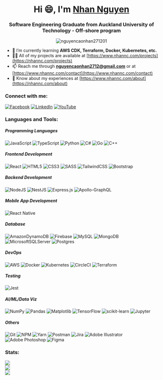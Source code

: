 <h1 align="center">Hi 😄, I'm <a href="https://www.nhannc.com/">Nhan Nguyen</a></h1>
<h3 align="center">Software Engineering Graduate from Auckland University of Technology - Off-shore program</h3>

<p align="center"> <img align="center" src="https://komarev.com/ghpvc/?username=nguyencaonhan271201&style=for-the-badge&abbreviated=true&color=brightgreen" alt="nguyencaonhan271201" /> </p>

- 🌱 I’m currently learning **AWS CDK, Terraform, Docker, Kubernetes, etc.**
- 👨‍💻 All of my projects are available at [https://www.nhannc.com/projects](https://nhannc.com/projects)
- 📫 Reach me through **nguyencaonhan2712@gmail.com** or at [https://www.nhannc.com/contact](https://www.nhannc.com/contact)
- 📄 Know about my experiences at [https://www.nhannc.com/about](https://nhannc.com/about)

### Connect with me:
[![Facebook](https://img.shields.io/badge/Facebook-%231877F2.svg?style=for-the-badge&logo=Facebook&logoColor=white)](https://facebook.com/ncnhan271201) [![LinkedIn](https://img.shields.io/badge/LinkedIn-%230077B5.svg?style=for-the-badge&logo=linkedin&logoColor=white)](https://linkedin.com/in/nhannguyen2712) [![YouTube](https://img.shields.io/badge/YouTube-%23FF0000.svg?style=for-the-badge&logo=YouTube&logoColor=white)](https://youtube.com/@nguyencaonhan271201)  

### Languages and Tools:

##### Programming Languages
![JavaScript](https://img.shields.io/badge/javascript-%23323330.svg?style=for-the-badge&logo=javascript&logoColor=%23F7DF1E) ![TypeScript](https://img.shields.io/badge/typescript-%23007ACC.svg?style=for-the-badge&logo=typescript&logoColor=white) ![Python](https://img.shields.io/badge/python-3670A0?style=for-the-badge&logo=python&logoColor=ffdd54) ![C#](https://img.shields.io/badge/c%23-%23239120.svg?style=for-the-badge&logo=csharp&logoColor=white) ![Go](https://img.shields.io/badge/go-%2300ADD8.svg?style=for-the-badge&logo=go&logoColor=white) ![C++](https://img.shields.io/badge/c++-%2300599C.svg?style=for-the-badge&logo=c%2B%2B&logoColor=white) 

##### Frontend Development
![React](https://img.shields.io/badge/react-%2320232a.svg?style=for-the-badge&logo=react&logoColor=%2361DAFB) ![HTML5](https://img.shields.io/badge/html5-%23E34F26.svg?style=for-the-badge&logo=html5&logoColor=white) ![CSS3](https://img.shields.io/badge/css3-%231572B6.svg?style=for-the-badge&logo=css3&logoColor=white) ![SASS](https://img.shields.io/badge/SASS-hotpink.svg?style=for-the-badge&logo=SASS&logoColor=white) ![TailwindCSS](https://img.shields.io/badge/tailwindcss-%2338B2AC.svg?style=for-the-badge&logo=tailwind-css&logoColor=white) ![Bootstrap](https://img.shields.io/badge/bootstrap-%238511FA.svg?style=for-the-badge&logo=bootstrap&logoColor=white) 

##### Backend Development
![NodeJS](https://img.shields.io/badge/node.js-6DA55F?style=for-the-badge&logo=node.js&logoColor=white) ![NestJS](https://img.shields.io/badge/nestjs-%23E0234E.svg?style=for-the-badge&logo=nestjs&logoColor=white) ![Express.js](https://img.shields.io/badge/express.js-%23404d59.svg?style=for-the-badge&logo=express&logoColor=%2361DAFB) ![Apollo-GraphQL](https://img.shields.io/badge/-ApolloGraphQL-311C87?style=for-the-badge&logo=apollo-graphql) 

##### Mobile App Development
![React Native](https://img.shields.io/badge/react_native-%2320232a.svg?style=for-the-badge&logo=react&logoColor=%2361DAFB) 

##### Database
![AmazonDynamoDB](https://img.shields.io/badge/Amazon%20DynamoDB-4053D6?style=for-the-badge&logo=Amazon%20DynamoDB&logoColor=white) ![Firebase](https://img.shields.io/badge/firebase-%23039BE5.svg?style=for-the-badge&logo=firebase) ![MySQL](https://img.shields.io/badge/mysql-%2300000f.svg?style=for-the-badge&logo=mysql&logoColor=white) ![MongoDB](https://img.shields.io/badge/MongoDB-%234ea94b.svg?style=for-the-badge&logo=mongodb&logoColor=white) ![MicrosoftSQLServer](https://img.shields.io/badge/Microsoft%20SQL%20Server-CC2927?style=for-the-badge&logo=microsoft%20sql%20server&logoColor=white) ![Postgres](https://img.shields.io/badge/postgres-%23316192.svg?style=for-the-badge&logo=postgresql&logoColor=white) 

##### DevOps
![AWS](https://img.shields.io/badge/AWS-%23FF9900.svg?style=for-the-badge&logo=amazon-aws&logoColor=white) ![Docker](https://img.shields.io/badge/docker-%230db7ed.svg?style=for-the-badge&logo=docker&logoColor=white) ![Kubernetes](https://img.shields.io/badge/kubernetes-%23326ce5.svg?style=for-the-badge&logo=kubernetes&logoColor=white) ![CircleCI](https://img.shields.io/badge/CIRCLECI-02303A.svg?style=for-the-badge&logo=circleci&logoColor=white&color=%23343434) ![Terraform](https://img.shields.io/badge/terraform-%235835CC.svg?style=for-the-badge&logo=terraform&logoColor=white) 

##### Testing
![Jest](https://img.shields.io/badge/-jest-%23C21325?style=for-the-badge&logo=jest&logoColor=white) 

##### AI/ML/Data Viz
![NumPy](https://img.shields.io/badge/numpy-%23013243.svg?style=for-the-badge&logo=numpy&logoColor=white) ![Pandas](https://img.shields.io/badge/pandas-%23150458.svg?style=for-the-badge&logo=pandas&logoColor=white) ![Matplotlib](https://img.shields.io/badge/Matplotlib-%23ffffff.svg?style=for-the-badge&logo=Matplotlib&logoColor=black) ![TensorFlow](https://img.shields.io/badge/TensorFlow-%23FF6F00.svg?style=for-the-badge&logo=TensorFlow&logoColor=white) ![scikit-learn](https://img.shields.io/badge/scikit--learn-%23F7931E.svg?style=for-the-badge&logo=scikit-learn&logoColor=white) ![Jupyter](https://img.shields.io/badge/Jupyter%20-%23F37626.svg?style=for-the-badge&logo=Jupyter&logoColor=white)

##### Others
![Git](https://img.shields.io/badge/git%20-%23F05033.svg?&style=for-the-badge&logo=git&logoColor=white) ![NPM](https://img.shields.io/badge/NPM-%23CB3837.svg?style=for-the-badge&logo=npm&logoColor=white) ![Yarn](https://img.shields.io/badge/yarn-%232C8EBB.svg?style=for-the-badge&logo=yarn&logoColor=white) ![Postman](https://img.shields.io/badge/Postman-FF6C37?style=for-the-badge&logo=postman&logoColor=white) ![Jira](https://img.shields.io/badge/jira-%230A0FFF.svg?style=for-the-badge&logo=jira&logoColor=white) ![Adobe Illustrator](https://img.shields.io/badge/adobe%20illustrator-%23FF9A00.svg?style=for-the-badge&logo=adobe%20illustrator&logoColor=white) ![Adobe Photoshop](https://img.shields.io/badge/adobe%20photoshop-%2331A8FF.svg?style=for-the-badge&logo=adobe%20photoshop&logoColor=white) ![Figma](https://img.shields.io/badge/figma-%23F24E1E.svg?style=for-the-badge&logo=figma&logoColor=white) 

### Stats:
![](https://github-readme-stats.vercel.app/api?username=nguyencaonhan271201&theme=tokyonight&hide_border=true&include_all_commits=true&count_private=true)<br/>
![](https://github-readme-streak-stats.herokuapp.com/?user=nguyencaonhan271201&theme=tokyonight&hide_border=true)<br/>
![](https://github-readme-stats.vercel.app/api/top-langs/?username=nguyencaonhan271201&theme=tokyonight&hide_border=true&include_all_commits=true&count_private=true&layout=compact&langs_count=8)
